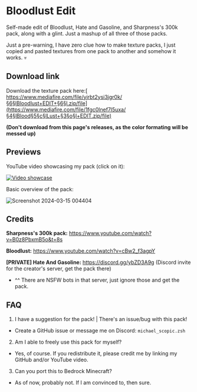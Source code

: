 # Bloodlust Edit

Self-made edit of Bloodlust, Hate and Gasoline, and Sharpness's 300k pack, along with a glint. Just a mashup of all three of those packs.

Just a pre-warning, I have zero clue how to make texture packs, I just copied and pasted textures from one pack to another and somehow it works. 💀

## Download link

Download the texture pack here:[ https://www.mediafire.com/file/yjrbt2ysi3jgr0k/§6§lBloodlust+EDIT+§6§l.zip/file](https://www.mediafire.com/file/1fgc0lnef7l5uxa/§4§lBlood§5§c§lLust+§3§o§l+EDIT.zip/file)

**(Don't download from this page's releases, as the color formating will be messed up)**

## Previews

YouTube video showcasing my pack (click on it):

[![Video showcase](https://img.youtube.com/vi/-2pX-B2xA7s/hqdefault.jpg)](https://www.youtube.com/embed/-2pX-B2xA7s)

Basic overview of the pack:

![Screenshot 2024-03-15 004404](https://github.com/michaelScopic/bloodlust-edit/assets/67214805/29aaad1f-f329-4243-80d5-41129031cdc3)



## Credits

**Sharpness's 300k pack:** https://www.youtube.com/watch?v=B0z8PbxmB5o&t=8s

**Bloodlust:** https://www.youtube.com/watch?v=cBw2_f3agpY

**[PRIVATE] Hate And Gasoline:** https://discord.gg/ybZD3A9g (Discord invite for the creator's server, get the pack there)
* ^^ There are NSFW bots in that server, just ignore those and get the pack.

## FAQ

1. I have a suggestion for the pack! | There's an issue/bug with this pack!

* Create a GitHub issue or message me on Discord: `michael_scopic.zsh`

2. Am I able to freely use this pack for myself?

* Yes, of course. If you redistribute it, please credit me by linking my GitHub and/or YouTube video.

3. Can you port this to Bedrock Minecraft?

* As of now, probably not. If I am convinced to, then sure.